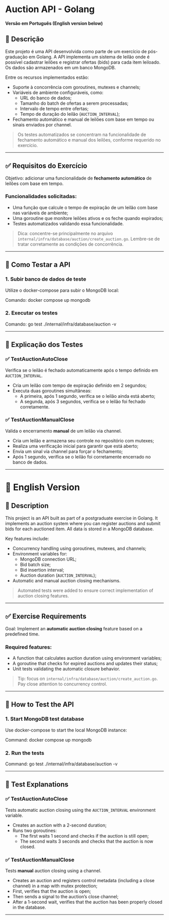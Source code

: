 # Auction API - Golang

**Versão em Português (English version below)**

## 📌 Descrição

Este projeto é uma API desenvolvida como parte de um exercício de pós-graduação em Golang. A API implementa um sistema de leilão onde é possível cadastrar leilões e registrar ofertas (bids) para cada item leiloado. Os dados são armazenados em um banco MongoDB.

Entre os recursos implementados estão:

- Suporte à concorrência com goroutines, mutexes e channels;
- Variáveis de ambiente configuráveis, como:
  - URL do banco de dados;
  - Tamanho do batch de ofertas a serem processadas;
  - Intervalo de tempo entre ofertas;
  - Tempo de duração do leilão (`AUCTION_INTERVAL`);
- Fechamento automático e manual de leilões com base em tempo ou sinais enviados por channel.

> Os testes automatizados se concentram na funcionalidade de fechamento automático e manual dos leilões, conforme requerido no exercício.

---

## ✅ Requisitos do Exercício

Objetivo: adicionar uma funcionalidade de **fechamento automático** de leilões com base em tempo.

### Funcionalidades solicitadas:

- Uma função que calcule o tempo de expiração de um leilão com base nas variáveis de ambiente;
- Uma goroutine que monitore leilões ativos e os feche quando expirados;
- Testes automatizados validando essa funcionalidade.

> Dica: concentre-se principalmente no arquivo `internal/infra/database/auction/create_auction.go`. Lembre-se de tratar corretamente as condições de concorrência.

---

## 🧪 Como Testar a API

### 1. Subir banco de dados de teste

Utilize o docker-compose para subir o MongoDB local:

Comando: docker compose up mongodb

### 2. Executar os testes

Comando: go test ./internal/infra/database/auction -v

---

## 🔬 Explicação dos Testes

### ✅ TestAuctionAutoClose

Verifica se o leilão é fechado automaticamente após o tempo definido em `AUCTION_INTERVAL`.

- Cria um leilão com tempo de expiração definido em 2 segundos;
- Executa duas goroutines simultâneas:
  - A primeira, após 1 segundo, verifica se o leilão ainda está aberto;
  - A segunda, após 3 segundos, verifica se o leilão foi fechado corretamente.

### ✅ TestAuctionManualClose

Valida o encerramento **manual** de um leilão via channel.

- Cria um leilão e armazena seu controle no repositório com mutexes;
- Realiza uma verificação inicial para garantir que está aberto;
- Envia um sinal via channel para forçar o fechamento;
- Após 1 segundo, verifica se o leilão foi corretamente encerrado no banco de dados.

---

# 🏁 English Version

## 📌 Description

This project is an API built as part of a postgraduate exercise in Golang. It implements an auction system where you can register auctions and submit bids for each auctioned item. All data is stored in a MongoDB database.

Key features include:

- Concurrency handling using goroutines, mutexes, and channels;
- Environment variables for:
  - MongoDB connection URL;
  - Bid batch size;
  - Bid insertion interval;
  - Auction duration (`AUCTION_INTERVAL`);
- Automatic and manual auction closing mechanisms.

> Automated tests were added to ensure correct implementation of auction closing features.

---

## ✅ Exercise Requirements

Goal: Implement an **automatic auction closing** feature based on a predefined time.

### Required features:

- A function that calculates auction duration using environment variables;
- A goroutine that checks for expired auctions and updates their status;
- Unit tests validating the automatic closure behavior.

> Tip: focus on `internal/infra/database/auction/create_auction.go`. Pay close attention to concurrency control.

---

## 🧪 How to Test the API

### 1. Start MongoDB test database

Use docker-compose to start the local MongoDB instance:

Command: docker compose up mongodb

### 2. Run the tests

Command: go test ./internal/infra/database/auction -v

---

## 🔬 Test Explanations

### ✅ TestAuctionAutoClose

Tests automatic auction closing using the `AUCTION_INTERVAL` environment variable.

- Creates an auction with a 2-second duration;
- Runs two goroutines:
  - The first waits 1 second and checks if the auction is still open;
  - The second waits 3 seconds and checks that the auction is now closed.

### ✅ TestAuctionManualClose

Tests **manual** auction closing using a channel.

- Creates an auction and registers control metadata (including a close channel) in a map with mutex protection;
- First, verifies that the auction is open;
- Then sends a signal to the auction’s close channel;
- After a 1-second wait, verifies that the auction has been properly closed in the database.

---
